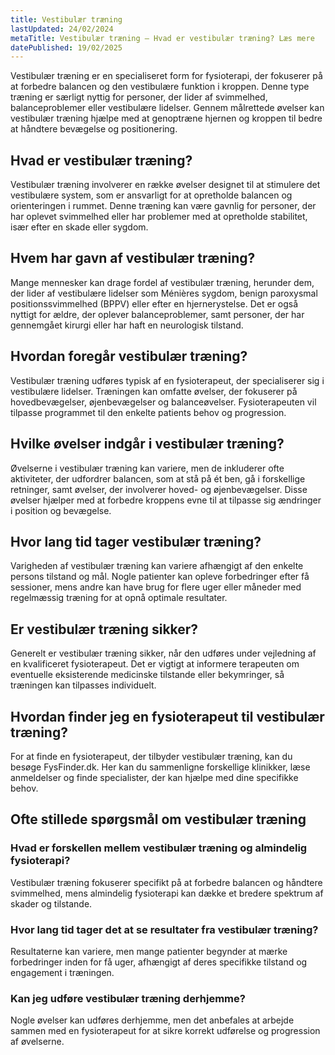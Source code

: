 ```yaml
---
title: Vestibulær træning
lastUpdated: 24/02/2024
metaTitle: Vestibulær træning – Hvad er vestibulær træning? Læs mere
datePublished: 19/02/2025
---
```


Vestibulær træning er en specialiseret form for fysioterapi, der fokuserer på at forbedre balancen og den vestibulære funktion i kroppen. Denne type træning er særligt nyttig for personer, der lider af svimmelhed, balanceproblemer eller vestibulære lidelser. Gennem målrettede øvelser kan vestibulær træning hjælpe med at genoptræne hjernen og kroppen til bedre at håndtere bevægelse og positionering.

## Hvad er vestibulær træning?

Vestibulær træning involverer en række øvelser designet til at stimulere det vestibulære system, som er ansvarligt for at opretholde balancen og orienteringen i rummet. Denne træning kan være gavnlig for personer, der har oplevet svimmelhed eller har problemer med at opretholde stabilitet, især efter en skade eller sygdom.

## Hvem har gavn af vestibulær træning?

Mange mennesker kan drage fordel af vestibulær træning, herunder dem, der lider af vestibulære lidelser som Ménières sygdom, benign paroxysmal positionssvimmelhed (BPPV) eller efter en hjernerystelse. Det er også nyttigt for ældre, der oplever balanceproblemer, samt personer, der har gennemgået kirurgi eller har haft en neurologisk tilstand.

## Hvordan foregår vestibulær træning?

Vestibulær træning udføres typisk af en fysioterapeut, der specialiserer sig i vestibulære lidelser. Træningen kan omfatte øvelser, der fokuserer på hovedbevægelser, øjenbevægelser og balanceøvelser. Fysioterapeuten vil tilpasse programmet til den enkelte patients behov og progression.

## Hvilke øvelser indgår i vestibulær træning?

Øvelserne i vestibulær træning kan variere, men de inkluderer ofte aktiviteter, der udfordrer balancen, som at stå på ét ben, gå i forskellige retninger, samt øvelser, der involverer hoved- og øjenbevægelser. Disse øvelser hjælper med at forbedre kroppens evne til at tilpasse sig ændringer i position og bevægelse.

## Hvor lang tid tager vestibulær træning?

Varigheden af vestibulær træning kan variere afhængigt af den enkelte persons tilstand og mål. Nogle patienter kan opleve forbedringer efter få sessioner, mens andre kan have brug for flere uger eller måneder med regelmæssig træning for at opnå optimale resultater.

## Er vestibulær træning sikker?

Generelt er vestibulær træning sikker, når den udføres under vejledning af en kvalificeret fysioterapeut. Det er vigtigt at informere terapeuten om eventuelle eksisterende medicinske tilstande eller bekymringer, så træningen kan tilpasses individuelt.

## Hvordan finder jeg en fysioterapeut til vestibulær træning?

For at finde en fysioterapeut, der tilbyder vestibulær træning, kan du besøge FysFinder.dk. Her kan du sammenligne forskellige klinikker, læse anmeldelser og finde specialister, der kan hjælpe med dine specifikke behov.

## Ofte stillede spørgsmål om vestibulær træning

### Hvad er forskellen mellem vestibulær træning og almindelig fysioterapi?

Vestibulær træning fokuserer specifikt på at forbedre balancen og håndtere svimmelhed, mens almindelig fysioterapi kan dække et bredere spektrum af skader og tilstande.

### Hvor lang tid tager det at se resultater fra vestibulær træning?

Resultaterne kan variere, men mange patienter begynder at mærke forbedringer inden for få uger, afhængigt af deres specifikke tilstand og engagement i træningen.

### Kan jeg udføre vestibulær træning derhjemme?

Nogle øvelser kan udføres derhjemme, men det anbefales at arbejde sammen med en fysioterapeut for at sikre korrekt udførelse og progression af øvelserne.
